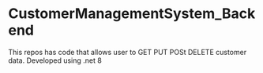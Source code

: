 # CustomerManagementSystem_Backend
This repos has code that allows user to GET PUT POSt DELETE customer data. Developed using .net 8
